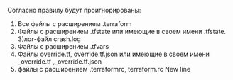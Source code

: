Согласно правилу будут проигнорированы:
1) Все файлы с расширением .terraform
2) Файлы с расширением .tfstate или имеющие в своем имени .tfstate.
3)лог-файл crash.log
4) Файлы с расширением .tfvars
5) Файлы override.tf, override.tf.json или имеющие в своем имени _override.tf
,_override.tf.json
6) файлы с расширением .terraformrc, terraform.rc
New line
